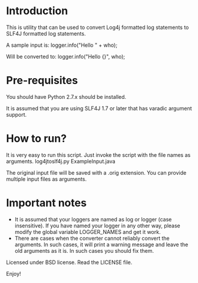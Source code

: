 Introduction
===
This is utility that can be used to convert Log4j formatted log statements to SLF4J formatted log statements.

A sample input is:
    logger.info("Hello " + who);

Will be converted to:
    logger.info("Hello {}", who);
    
Pre-requisites
===
You should have Python 2.7.x should be installed.

It is assumed that you are using SLF4J 1.7 or later that has varadic argument support.

How to run?
===
It is very easy to run this script. Just invoke the script with the file names as arguments.
    log4jtoslf4j.py ExampleInput.java

The original input file will be saved with a .orig extension. You can provide multiple input files as arguments.

Important notes
===
* It is assumed that your loggers are named as log or logger (case insensitive). If you have named your logger in any other way, 
please modify the global variable LOGGER_NAMES and get it work.
* There are cases when the converter cannot reliably convert the arguments. In such cases, it will print a warning
message and leave the old arguments as it is. In such cases you should fix them.

Licensed under BSD license. Read the LICENSE file.

Enjoy!
